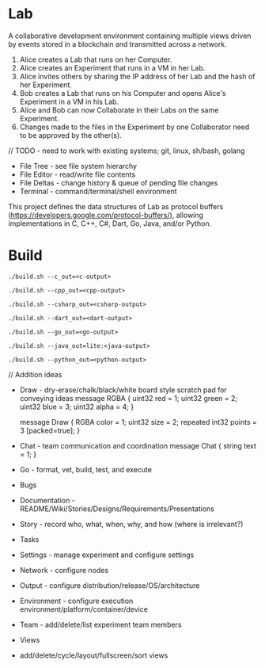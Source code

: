 Lab
===

A collaborative development environment containing multiple views driven by events stored in a blockchain and transmitted across a network.

1. Alice creates a Lab that runs on her Computer.
2. Alice creates an Experiment that runs in a VM in her Lab.
3. Alice invites others by sharing the IP address of her Lab and the hash of her Experiment.
4. Bob creates a Lab that runs on his Computer and opens Alice's Experiment in a VM in his Lab.
5. Alice and Bob can now Collaborate in their Labs on the same Experiment.
6. Changes made to the files in the Experiment by one Collaborator need to be approved by the other(s).

// TODO - need to work with existing systems; git, linux, sh/bash, golang

- File Tree - see file system hierarchy
- File Editor - read/write file contents
- File Deltas - change history & queue of pending file changes
- Terminal - command/terminal/shell environment

This project defines the data structures of Lab as protocol buffers (https://developers.google.com/protocol-buffers/), allowing implementations in C, C++, C#, Dart, Go, Java, and/or Python.

Build
=====

    ./build.sh --c_out=<c-output>

    ./build.sh --cpp_out=<cpp-output>

    ./build.sh --csharp_out=<csharp-output>

    ./build.sh --dart_out=<dart-output>

    ./build.sh --go_out=<go-output>

    ./build.sh --java_out=lite:<java-output>

    ./build.sh --python_out=<python-output>

// Addition ideas
- Draw - dry-erase/chalk/black/white board style scratch pad for conveying ideas
    message RGBA {
        uint32 red = 1;
        uint32 green = 2;
        uint32 blue = 3;
        uint32 alpha = 4;
    }
    
    message Draw {
        RGBA color = 1;
        uint32 size = 2;
        repeated int32 points = 3 [packed=true];
    }
- Chat - team communication and coordination
    message Chat {
        string text = 1;
    }
- Go - format, vet, build, test, and execute
- Bugs
- Documentation - README/Wiki/Stories/Designs/Requirements/Presentations
- Story - record who, what, when, why, and how (where is irrelevant?)
- Tasks
- Settings - manage experiment and configure settings
 - Network - configure nodes
 - Output - configure distribution/release/OS/architecture
 - Environment - configure execution environment/platform/container/device
- Team - add/delete/list experiment team members
- Views
 - add/delete/cycle/layout/fullscreen/sort views
